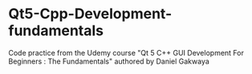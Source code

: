 # Qt5-Cpp-Development-fundamentals
Code practice from the Udemy course "Qt 5 C++ GUI Development For Beginners : The Fundamentals" authored by Daniel Gakwaya
